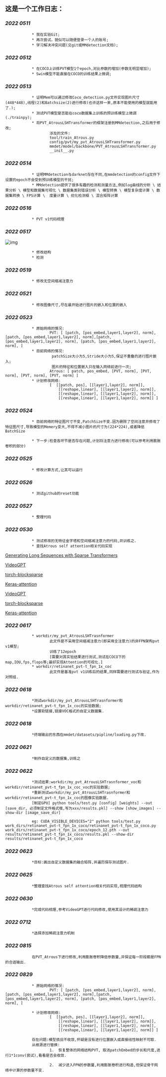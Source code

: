 
## **这是一个工作日志：**  


### *2022 0511*   
                * 我在实验Git; 
                * 再次尝试，貌似可以随便登录一个人的账号;
                * 学习解决冲突问题(见git或MMdetection文档);


### *2022 0512*  
                * 在COCO上训练PVT模型1个epoch,对比参数的增加(参数无明显增加);
                * Swin模型不能直接在COCO的训练结果上微调;


###  *2022 0513*
                * 证明Mem可以通过修改Coco_detection.py文件实现图片尺寸(448*448),线程(2)和Batchsize(2)进行修改(也许这样一来,原本不能使用的模型就能用了.); 
                * 测试PVT模型是否能在coco数据集上训练的预训练模型上微调(./trainpy);
                * 将PVT_AtrousLSHTransformer的框架注册到MMdetection,之后用于修改;
                        涉及的文件: 
                        tool/train_Atrous.py  
                        config/pvt/my_pvt_AtrousLSHTransformer.py  
                        mmdet/model/backbone/PVT_AtrousLSHTransformer.py  
                        __init__.py  

###  *2022 0514*
                * 证明MMdetection与darknet存在不同,在mmdetection的config文件下设置的epoch不会受到预训练模型的干扰;
                * MMdetection提供了很多有趣的检测和测量方法,例如log曲线的分析 \ 结果分析 \ 模型和数据集可视化 \ 数据集类别错误分析 \ 模型转换 \ 模型复杂度计算 \ 数据集转换 \ FPS计算 \  度量计算 \ 优化检测框 \ 混合矩阵计算

###  *2022 0516*
                * PVT v1代码梳理

###  *2022 0517*
![img](https://img-blog.csdnimg.cn/20210309175435338.png?x-oss-process=image/watermark,type_ZmFuZ3poZW5naGVpdGk,shadow_10,text_aHR0cHM6Ly9ibG9nLmNzZG4ubmV0L29ZZVpob3U=,size_16,color_FFFFFF,t_70)

                * 修改结构
                * 检测


###  *2022 0519*
                * 修改无空间缩减注意力


###  *2022 0521*
                * 修改图像尺寸,尽在最开始进行图片的嵌入和位置的嵌入


###  *2022 0523*
                * 原始网络的情况:
                        PVT: [ [patch, [pos_embed,layer1,layer2], norm],[patch, [pos_embed,layer1,layer2], norm],[patch, [pos_embed,layer1,layer2], norm], [patch, [pos_embed,layer1,layer2], norm], ]
                * 目前网络的情况:
                         patchSize大小为5,Stride大小为5,保证不重叠的进行图片嵌入;
                         图片的特征和位置嵌入只在输入网络前进行一次;
                        Atrous: [ patch, pos_embed, [PVT, norm], [PVT, norm], [PVT, norm], [PVT, norm] ]
                * 计划修改网络:
                        [  [[patch, pos], [[layer1,layer2], norm]],  
                            [[reshape,linear], [[layer1,layer2], norm]], 
                            [[reshape,linear], [[layer1,layer2], norm]], 
                            [[reshape,linear], [[layer1,layer2], norm]] ]


###  *2022 0524*
                * 目前网络的特征图尺寸不变,PatchSize不变.因为删除了空间注意并修改了特征图尺寸,导致模型的Memery变大,不得不减小图片的尺寸为(224*224),或者降低BatchSize

                * 下一步:检查各环节是否存在问题,计划将注意力进行修改(可以参考利用膨胀卷积的部分)


###   *2022 0525*
                * 修改计算方式,让其可以运行


###  *2022 0526*
                * 测试github的reset功能


###  *2022 0527*
                * 整理代码


###  *2022 0530*
                * 测试修改的无特征金字塔和空间缩减注意力的代码,并训练之.
                * 查找Atrous self attention相关代码实现
                
[Generating Long Sequences with Sparse Transformers](https://paperswithcode.com/paper/190410509)

[VideoGPT](https://github.com/wilson1yan/VideoGPT/blob/master/videogpt/attention.py)

[torch-blocksparse](https://github.com/ptillet/torch-blocksparse/blob/master/torch_blocksparse/deepspeedsparseselfattention.py)

[Keras-attention](https://github.com/bojone/attention/blob/master/attention_keras.py)

[VideoGPT](https://github.com/wilson1yan/VideoGPT/blob/master/videogpt/attention.py)

[torch-blocksparse](https://github.com/ptillet/torch-blocksparse/blob/master/torch_blocksparse/deepspeedsparseselfattention.py)

[Keras-attention](https://github.com/bojone/attention/blob/master/attention_keras.py)


###  *2022 0617*
                * workdir/my_pvt_AtrousLSHTrasnformer
                        此文件是不采用空间缩减注意力(即采用全注意力)的非FPN架构pvt v1模型;
                        训练了12epoch
                        [需要对其实验结果进行测试,测试在COCO下的map,IOU,fps,flops等;最好实现Attention的可视化.]
                * workdir/retinanet_pvt-t_fpn_1x_coc
                        此文件是基准pvt v1训练后的结果,同样需要进行测试与验证,作为对照组.


###  *2022 0618*
                *测试workdir/my_pvt_AtrousLSHTrasnformer和workdir/retinanet_pvt-t_fpn_1x_coc的实验数据;
                *设置软链接,链接VOC格式的自定义数据集.


###  *2022 0618*
                *终端输出的东西在mmdet/datasets/pipline/loading.py下改.


###  *2022 0621*
                *制作自定义的数据集,训练之


###  *2022 0622*
                *测试结果:workdir/my_pvt_AtrousLSHTrasnformer_voc和workdir/retinanet_pvt-t_fpn_1x_coc_voc的实验数据;
                *重新测试workdir/my_pvt_AtrousLSHTrasnformer和workdir/retinanet_pvt-t_fpn_1x_coc的图像实验数据.
                [制定GPU] python tools/test.py [config] [weights] --out [save_dir, 必须制定文件格式哦,写为xxx/results.pkl] --show [show_images] --show-dir [image_save_dir]

                eg: CUDA_VISIBLE_DEVICES="2" python tools/test.py work_dirs/retinanet_pvt-t_fpn_1x_coco/retinanet_pvt-t_fpn_1x_coco.py work_dirs/retinanet_pvt-t_fpn_1x_coco/epoch_12.pth --out results/retinanet_pvt-t_fpn_1x_coco/results.pkl --show-dir results/retinanet_pvt-t_fpn_1x_coco


###  *2022 0623*
                *目标:画出自定义数据集的融合矩阵,并遍历保存测试图片.
                

###  *2022 0625*
                *整理查找Atrous self attention相关代码实现,梳理代码结构


###  *2022 0630*
                *完成代码梳理,参考VideoGPT进行代码修改,使用其设计的稀疏注意力


###  *2022 0712*
                *选择添加稀疏注意力机制

###  *2022 0815*
                在PVT_Atrous下进行修改,利用膨胀卷积降低参数量,并保证每一阶段都是FPN的合适输出.              
                

###  *2022 0829*
                * 原始网络的情况:
                        PVT: [ [patch, [pos_embed,layer1,layer2], norm],[patch, [pos_embed,layer1,layer2], norm],[patch, [pos_embed,layer1,layer2], norm], [patch, [pos_embed,layer1,layer2], norm], ]
                
                * 计划修改网络:
                        [  [[patch, pos], [[layer1,layer2], norm]],  
                            [[reshape,linear], [[layer1,layer2], norm]], 
                            [[reshape,linear], [[layer1,layer2], norm]], 
                            [[reshape,linear], [[layer1,layer2], norm]] ]
                
                存在问题:模型依旧不收敛,怀疑是没有进行位置嵌入或直接线性映射不可取.
                从根源进行替换: 
                        1.  恢复整体的网络结构PVT, 取消patchEmbed的步长和尺度,进行1*1conv(尝试),看看是否会收敛.

                        2.  减少进入FPN的参数量,利用膨胀卷积进行构造,但保证骨干网络中计算的参数量不变.